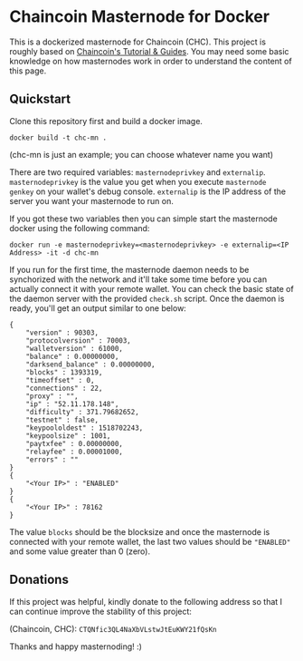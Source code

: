 # Chaincoin Masternode for Docker

This is a dockerized masternode for Chaincoin (CHC). This project is roughly based on [Chaincoin's Tutorial & Guides](https://github.com/chaincoin-legacy/chaincoin/wiki/Tutorials-&-Guides). You may need some basic knowledge on how masternodes work in order to understand the content of this page.

## Quickstart

Clone this repository first and build a docker image.

```
docker build -t chc-mn .
```
(chc-mn is just an example; you can choose whatever name you want)

There are two required variables: `masternodeprivkey` and `externalip`. `masternodeprivkey` is the value you get when you execute `masternode genkey` on your wallet's debug console. `externalip` is the IP address of the server you want your masternode to run on.

If you got these two variables then you can simple start the masternode docker using the following command:

```
docker run -e masternodeprivkey=<masternodeprivkey> -e externalip=<IP Address> -it -d chc-mn
```

If you run for the first time, the masternode daemon needs to be synchorized with the network and it'll take some time before you can actually connect it with your remote wallet. You can check the basic state of the daemon server with the provided `check.sh` script. Once the daemon is ready, you'll get an output similar to one below:

```
{
    "version" : 90303,
    "protocolversion" : 70003,
    "walletversion" : 61000,
    "balance" : 0.00000000,
    "darksend_balance" : 0.00000000,
    "blocks" : 1393319,
    "timeoffset" : 0,
    "connections" : 22,
    "proxy" : "",
    "ip" : "52.11.178.148",
    "difficulty" : 371.79682652,
    "testnet" : false,
    "keypoololdest" : 1518702243,
    "keypoolsize" : 1001,
    "paytxfee" : 0.00000000,
    "relayfee" : 0.00001000,
    "errors" : ""
}
{
    "<Your IP>" : "ENABLED"
}
{
    "<Your IP>" : 78162
}
```

The value `blocks` should be the blocksize and once the masternode is connected with your remote wallet, the last two values should be `"ENABLED"` and some value greater than 0 (zero).


## Donations

If this project was helpful, kindly donate to the following address so that I can continue improve the stability of this project:

(Chaincoin, CHC): `CTQNfic3QL4NaXbVLstwJtEuKWY21fQsKn`

Thanks and happy masternoding! :)